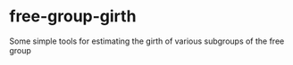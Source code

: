 # free-group-girth
Some simple tools for estimating the girth of various subgroups of the free group
